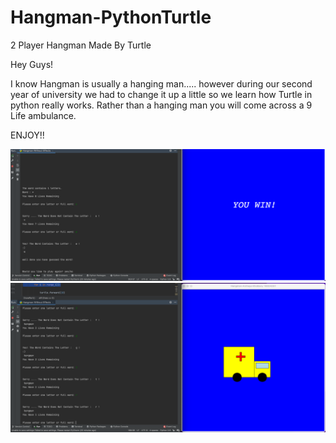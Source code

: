# Hangman-PythonTurtle
2 Player Hangman Made By Turtle

Hey Guys!

I know Hangman is usually a hanging man..... however during our second year of university we had to change it up a little so we learn how Turtle in python really works.
Rather than a hanging man you will come across a 9 Life ambulance.


ENJOY!!




![Screenshot](GameWon.png)
![Screenshot](NearDeath.png)
